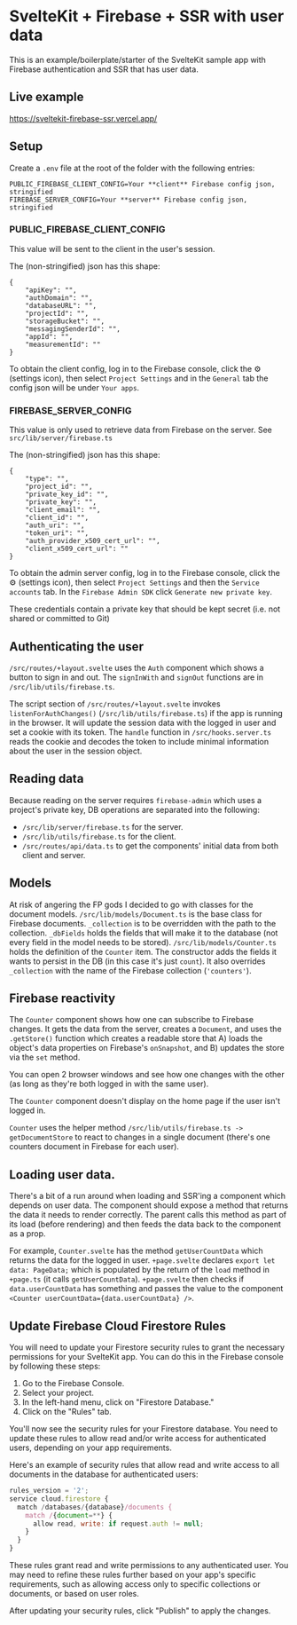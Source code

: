 # SvelteKit + Firebase + SSR with user data

This is an example/boilerplate/starter of the SvelteKit sample app with Firebase authentication and SSR that has user data.

## Live example

https://sveltekit-firebase-ssr.vercel.app/

## Setup

Create a `.env` file at the root of the folder with the following entries:

```
PUBLIC_FIREBASE_CLIENT_CONFIG=Your **client** Firebase config json, stringified
FIREBASE_SERVER_CONFIG=Your **server** Firebase config json, stringified
```

### PUBLIC_FIREBASE\_**CLIENT**\_CONFIG

This value will be sent to the client in the user's session.

The (non-stringified) json has this shape:

```
{
    "apiKey": "",
    "authDomain": "",
    "databaseURL": "",
    "projectId": "",
    "storageBucket": "",
    "messagingSenderId": "",
    "appId": "",
    "measurementId": ""
}
```

To obtain the client config, log in to the Firebase console, click the ⚙️ (settings icon), then select `Project Settings` and in the `General` tab the config json will be under `Your apps`.

### FIREBASE\_**SERVER**\_CONFIG

This value is only used to retrieve data from Firebase on the server. See `src/lib/server/firebase.ts`

The (non-stringified) json has this shape:

```
{
    "type": "",
    "project_id": "",
    "private_key_id": "",
    "private_key": "",
    "client_email": "",
    "client_id": "",
    "auth_uri": "",
    "token_uri": "",
    "auth_provider_x509_cert_url": "",
    "client_x509_cert_url": ""
}
```

To obtain the admin server config, log in to the Firebase console, click the ⚙️ (settings icon), then select `Project Settings` and then the `Service accounts` tab. In the `Firebase Admin SDK` click `Generate new private key`.

These credentials contain a private key that should be kept secret (i.e. not shared or committed to Git)

## Authenticating the user

`/src/routes/+layout.svelte` uses the `Auth` component which shows a button to sign in and out.
The `signInWith` and `signOut` functions are in `/src/lib/utils/firebase.ts`.

The script section of `/src/routes/+layout.svelte` invokes `listenForAuthChanges()` (`/src/lib/utils/firebase.ts`) if the app is running in the browser.
It will update the session data with the logged in user and set a cookie with its token.
The `handle` function in `/src/hooks.server.ts` reads the cookie and decodes the token to include minimal information about the user in the session object.

## Reading data

Because reading on the server requires `firebase-admin` which uses a project's private key, DB operations are separated into the following:

- `/src/lib/server/firebase.ts` for the server.
- `/src/lib/utils/firebase.ts` for the client.
- `/src/routes/api/data.ts` to get the components' initial data from both client and server.

## Models

At risk of angering the FP gods I decided to go with classes for the document models.
`/src/lib/models/Document.ts` is the base class for Firebase documents. `_collection` is to be overridden with the path to the collection. `_dbFields` holds the fields that will make it to the database (not every field in the model needs to be stored).
`/src/lib/models/Counter.ts` holds the definition of the `Counter` item. The constructor adds the fields it wants to persist in the DB (in this case it's just `count`). It also overrides `_collection` with the name of the Firebase collection (`'counters'`).

## Firebase reactivity

The `Counter` component shows how one can subscribe to Firebase changes. It gets the data from the server, creates a `Document`, and uses the `.getStore()` function which creates a readable store that A) loads the object's data properties on Firebase's `onSnapshot`, and B) updates the store via the `set` method.

You can open 2 browser windows and see how one changes with the other (as long as they're both logged in with the same user).

The `Counter` component doesn't display on the home page if the user isn't logged in.

`Counter` uses the helper method `/src/lib/utils/firebase.ts -> getDocumentStore` to react to changes in a single document (there's one counters document in Firebase for each user).

## Loading user data.

There's a bit of a run around when loading and SSR'ing a component which depends on user data. The component should expose a method that returns the data it needs to render correctly. The parent calls this method as part of its load (before rendering) and then feeds the data back to the component as a prop.

For example, `Counter.svelte` has the method `getUserCountData` which returns the data for the logged in user. `+page.svelte` declares `export let data: PageData;` which is populated by the return of the `load` method in `+page.ts` (it calls `getUserCountData`). `+page.svelte` then checks if `data.userCountData` has something and passes the value to the component `<Counter userCountData={data.userCountData} />`.

## Update Firebase Cloud Firestore Rules

You will need to update your Firestore security rules to grant the necessary permissions for your SvelteKit app. You can do this in the Firebase console by following these steps:

1. Go to the Firebase Console.
2. Select your project.
3. In the left-hand menu, click on "Firestore Database."
4. Click on the "Rules" tab.

You'll now see the security rules for your Firestore database. You need to update these rules to allow read and/or write access for authenticated users, depending on your app requirements.

Here's an example of security rules that allow read and write access to all documents in the database for authenticated users:

```javascript
rules_version = '2';
service cloud.firestore {
  match /databases/{database}/documents {
    match /{document=**} {
      allow read, write: if request.auth != null;
    }
  }
}
```

These rules grant read and write permissions to any authenticated user. You may need to refine these rules further based on your app's specific requirements, such as allowing access only to specific collections or documents, or based on user roles.

After updating your security rules, click "Publish" to apply the changes. 
